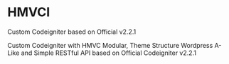 # HMVCI
Custom Codeigniter based on Official v2.2.1

Custom Codeigniter with HMVC Modular, Theme Structure Wordpress A-Like and Simple RESTful API based on Official Codeigniter v2.2.1